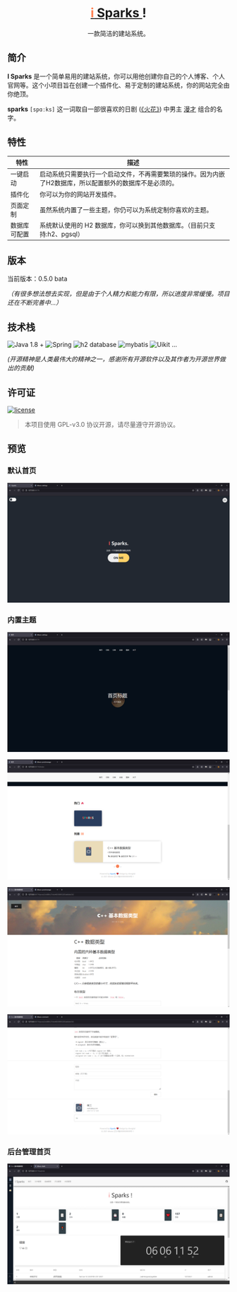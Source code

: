 <h1 align="center"><a href="https://github.com/" target="_blank"><span style="color:#FF7F50">i</span> Sparks </a>!</h1>

<p align="center">一款简洁的建站系统。</p>

## 简介

**I Sparks** 是一个简单易用的建站系统，你可以用他创建你自己的个人博客、个人官网等。这个小项目旨在创建一个插件化、易于定制的建站系统，你的网站完全由你绝顶。

**sparks** `[spɑːks]` 这一词取自一部很喜欢的日剧 ([《火花》](https://movie.douban.com/subject/26635329/)) 中男主 [漫才](https://baike.baidu.com/item/%E6%BC%AB%E6%89%8D/3030676?fr=aladdin) 组合的名字。

## 特性

|特性|描述|
|---|---|
|一键启动|启动系统只需要执行一个启动文件，不再需要繁琐的操作。因为内嵌了H2数据库，所以配置额外的数据库不是必须的。|
|插件化|你可以为你的网站开发插件。|
|页面定制|虽然系统内置了一些主题，你仍可以为系统定制你喜欢的主题。|
|数据库可配置|系统默认使用的 H2 数据库，你可以换到其他数据库。（目前只支持:h2、pgsql）|

## 版本

当前版本：0.5.0 bata

*（有很多想法想去实现，但是由于个人精力和能力有限，所以进度非常缓慢。项目还在不断完善中...）*

## 技术栈

![Java 1.8 +](https://img.shields.io/badge/java-1.8%20%2B-blue) ![Spring](https://img.shields.io/badge/spring-5.2.9-yellowgreen) ![h2 database](https://img.shields.io/badge/h2%20database-1.4-orange) ![mybatis](https://img.shields.io/badge/mybatis-3.5-cirtical) ![Uikit](https://img.shields.io/badge/Uikit-3-green) ...

*(开源精神是人类最伟大的精神之一，感谢所有开源软件以及其作者为开源世界做出的贡献)*

## 许可证

[![license](https://img.shields.io/github/license/halo-dev/halo.svg?style=flat-square)](kk)

> 本项目使用 GPL-v3.0 协议开源，请尽量遵守开源协议。

## 预览

### 默认首页

![默认首页](/resources/images/1.png)

### 内置主题

![内置主题](/resources/images/2.png)

![内置主题](/resources/images/3.png)

![内置主题](/resources/images/4.png)

![内置主题](/resources/images/5.png)

### 后台管理首页

![内置主题](/resources/images/6.png)